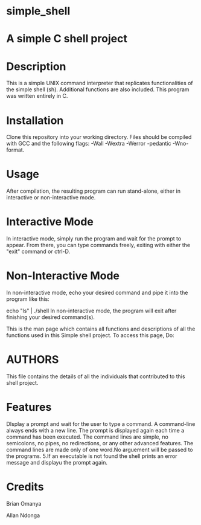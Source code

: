 # simple_shell
# A simple C shell project
# Description
This is a simple UNIX command interpreter that replicates functionalities of the simple shell (sh). Additional functions are also included. This program was written entirely in C.

# Installation
Clone this repository into your working directory. Files should be compiled with GCC and the following flags: -Wall -Wextra -Werror -pedantic -Wno-format.

# Usage
After compilation, the resulting program can run stand-alone, either in interactive or non-interactive mode.

# Interactive Mode
In interactive mode, simply run the program and wait for the prompt to appear. From there, you can type commands freely, exiting with either the "exit" command or ctrl-D.

# Non-Interactive Mode
In non-interactive mode, echo your desired command and pipe it into the program like this:

echo "ls" | ./shell In non-interactive mode, the program will exit after finishing your desired command(s).

This is the man page which contains all functions and descriptions of all the functions used in this Simple shell project. To access this page, Do:

# AUTHORS
This file contains the details of all the individuals that contributed to this shell project.

# Features
DIsplay a prompt and wait for the user to type a command. A command-line always ends with a new line.
The prompt is displayed again each time a command has been executed.
The command lines are simple, no semicolons, no pipes, no redirections, or any other advanced features.
The command lines are made only of one word.No arguement will be passed to the programs. 5.If an executable is not found the shell prints an error message and displayu the prompt again.
# Credits
Brian Omanya

Allan Ndonga
